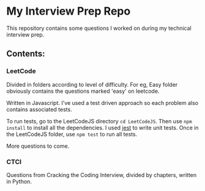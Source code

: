 # My Interview Prep Repo

This repository contains some questions I worked on during my technical interview prep.

## Contents:

### LeetCode

Divided in folders according to level of difficulty. For eg, Easy folder obviously contains the questions marked 'easy' on leetcode.

Written in Javascript. I've used a test driven approach so each problem also contains associated tests.

To run tests, go to the LeetCodeJS directory `cd LeetCodeJS`. Then use `npm install` to install all the dependencies. I used [jest](https://facebook.github.io/jest/) to write unit tests. Once in the LeetCodeJS folder, use `npm test` to run all tests.

More questions to come.

### CTCI

Questions from Cracking the Coding Interview, divided by chapters, written in Python.
